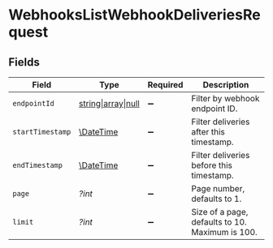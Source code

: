 # WebhooksListWebhookDeliveriesRequest


## Fields

| Field                                                         | Type                                                          | Required                                                      | Description                                                   |
| ------------------------------------------------------------- | ------------------------------------------------------------- | ------------------------------------------------------------- | ------------------------------------------------------------- |
| `endpointId`                                                  | [string\|array\|null](../../Models/Operations/EndpointId.md)  | :heavy_minus_sign:                                            | Filter by webhook endpoint ID.                                |
| `startTimestamp`                                              | [\DateTime](https://www.php.net/manual/en/class.datetime.php) | :heavy_minus_sign:                                            | Filter deliveries after this timestamp.                       |
| `endTimestamp`                                                | [\DateTime](https://www.php.net/manual/en/class.datetime.php) | :heavy_minus_sign:                                            | Filter deliveries before this timestamp.                      |
| `page`                                                        | *?int*                                                        | :heavy_minus_sign:                                            | Page number, defaults to 1.                                   |
| `limit`                                                       | *?int*                                                        | :heavy_minus_sign:                                            | Size of a page, defaults to 10. Maximum is 100.               |